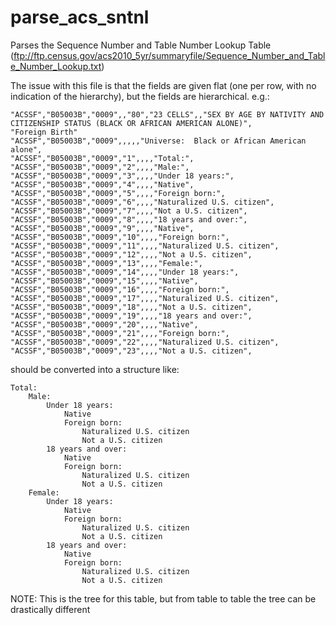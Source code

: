 parse_acs_sntnl
===============

Parses the Sequence Number and Table Number Lookup Table (ftp://ftp.census.gov/acs2010_5yr/summaryfile/Sequence_Number_and_Table_Number_Lookup.txt)

The issue with this file is that the fields are given flat (one per row, with no indication of the hierarchy), but the
fields are hierarchical. e.g.:

    "ACSSF","B05003B","0009",,"80","23 CELLS",,"SEX BY AGE BY NATIVITY AND CITIZENSHIP STATUS (BLACK OR AFRICAN AMERICAN ALONE)",              "Foreign Birth"
    "ACSSF","B05003B","0009",,,,,"Universe:  Black or African American alone",
    "ACSSF","B05003B","0009","1",,,,"Total:",
    "ACSSF","B05003B","0009","2",,,,"Male:",
    "ACSSF","B05003B","0009","3",,,,"Under 18 years:",
    "ACSSF","B05003B","0009","4",,,,"Native",
    "ACSSF","B05003B","0009","5",,,,"Foreign born:",
    "ACSSF","B05003B","0009","6",,,,"Naturalized U.S. citizen",
    "ACSSF","B05003B","0009","7",,,,"Not a U.S. citizen",
    "ACSSF","B05003B","0009","8",,,,"18 years and over:",
    "ACSSF","B05003B","0009","9",,,,"Native",
    "ACSSF","B05003B","0009","10",,,,"Foreign born:",
    "ACSSF","B05003B","0009","11",,,,"Naturalized U.S. citizen",
    "ACSSF","B05003B","0009","12",,,,"Not a U.S. citizen",
    "ACSSF","B05003B","0009","13",,,,"Female:",
    "ACSSF","B05003B","0009","14",,,,"Under 18 years:",
    "ACSSF","B05003B","0009","15",,,,"Native",
    "ACSSF","B05003B","0009","16",,,,"Foreign born:",
    "ACSSF","B05003B","0009","17",,,,"Naturalized U.S. citizen",
    "ACSSF","B05003B","0009","18",,,,"Not a U.S. citizen",
    "ACSSF","B05003B","0009","19",,,,"18 years and over:",
    "ACSSF","B05003B","0009","20",,,,"Native",
    "ACSSF","B05003B","0009","21",,,,"Foreign born:",
    "ACSSF","B05003B","0009","22",,,,"Naturalized U.S. citizen",
    "ACSSF","B05003B","0009","23",,,,"Not a U.S. citizen",

should be converted into a structure like:

    Total:
        Male:
            Under 18 years:
                Native
                Foreign born:
                    Naturalized U.S. citizen
                    Not a U.S. citizen
            18 years and over:
                Native
                Foreign born:
                    Naturalized U.S. citizen
                    Not a U.S. citizen
        Female:
            Under 18 years:
                Native
                Foreign born:
                    Naturalized U.S. citizen
                    Not a U.S. citizen
            18 years and over:
                Native
                Foreign born:
                    Naturalized U.S. citizen
                    Not a U.S. citizen


NOTE: This is the tree for this table, but from table to table the tree can be drastically different
